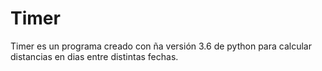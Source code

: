 # Timer
Timer es un programa creado con ña versión 3.6 de python para calcular distancias en dias entre distintas fechas.
